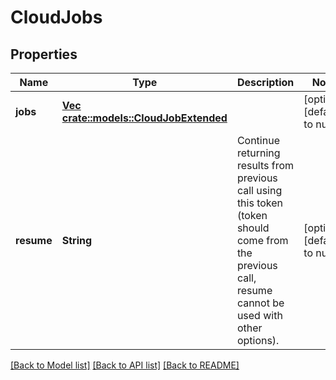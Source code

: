 # CloudJobs

## Properties
Name | Type | Description | Notes
------------ | ------------- | ------------- | -------------
**jobs** | [**Vec <crate::models::CloudJobExtended>**](CloudJobExtended.md) |  | [optional] [default to null]
**resume** | **String** | Continue returning results from previous call using this token (token should come from the previous call, resume cannot be used with other options). | [optional] [default to null]

[[Back to Model list]](../README.md#documentation-for-models) [[Back to API list]](../README.md#documentation-for-api-endpoints) [[Back to README]](../README.md)



